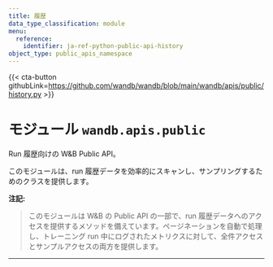 ```yaml
---
title: 履歴
data_type_classification: module
menu:
  reference:
    identifier: ja-ref-python-public-api-history
object_type: public_apis_namespace
---
```


{{< cta-button githubLink=https://github.com/wandb/wandb/blob/main/wandb/apis/public/history.py >}}




# <kbd>モジュール</kbd> `wandb.apis.public`
Run 履歴向けの W&B Public API。

このモジュールは、run 履歴データを効率的にスキャンし、サンプリングするためのクラスを提供します。



**注記:**

> このモジュールは W&B の Public API の一部で、run 履歴データへのアクセスを提供するメソッドを備えています。ページネーションを自動で処理し、トレーニング run 中にログされたメトリクスに対して、全件アクセスとサンプルアクセスの両方を提供します。



---